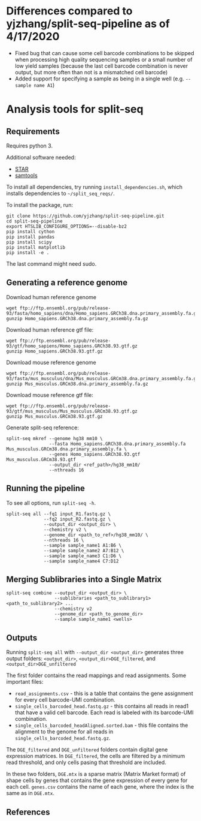 # Differences compared to yjzhang/split-seq-pipeline as of 4/17/2020

- Fixed bug that can cause some cell barcode combinations to be skipped when processing high quality sequencing samples or a small number of low yield samples (because the last cell barcode combination is never output, but more often than not is a mismatched cell barcode)
- Added support for specifying a sample as being in a single well (e.g. `--sample name A1`)

# Analysis tools for split-seq

## Requirements

Requires python 3.

Additional software needed:

- [STAR](https://github.com/alexdobin/STAR)
- [samtools](https://github.com/samtools/samtools)

To install all dependencies, try running `install_dependencies.sh`, which installs dependencies to `~/split_seq_reqs/`.

To install the package, run:

```
git clone https://github.com/yjzhang/split-seq-pipeline.git
cd split-seq-pipeline
export HTSLIB_CONFIGURE_OPTIONS=--disable-bz2
pip install cython
pip install pandas
pip install scipy
pip install matplotlib
pip install -e .
```

The last command might need sudo.

## Generating a reference genome
Download human reference genome<br>
~~~~
wget ftp://ftp.ensembl.org/pub/release-93/fasta/homo_sapiens/dna/Homo_sapiens.GRCh38.dna.primary_assembly.fa.gz
gunzip Homo_sapiens.GRCh38.dna.primary_assembly.fa.gz
~~~~
Download human reference gtf file:<br>
~~~~
wget ftp://ftp.ensembl.org/pub/release-93/gtf/homo_sapiens/Homo_sapiens.GRCh38.93.gtf.gz
gunzip Homo_sapiens.GRCh38.93.gtf.gz
~~~~
Download mouse reference genome<br>
~~~~
wget ftp://ftp.ensembl.org/pub/release-93/fasta/mus_musculus/dna/Mus_musculus.GRCm38.dna.primary_assembly.fa.gz
gunzip Mus_musculus.GRCm38.dna.primary_assembly.fa.gz
~~~~

Download mouse reference gtf file:<br>
~~~~
wget ftp://ftp.ensembl.org/pub/release-93/gtf/mus_musculus/Mus_musculus.GRCm38.93.gtf.gz
gunzip Mus_musculus.GRCm38.93.gtf.gz
~~~~

Generate split-seq reference:
~~~~
split-seq mkref --genome hg38 mm10 \
                --fasta Homo_sapiens.GRCh38.dna.primary_assembly.fa Mus_musculus.GRCm38.dna.primary_assembly.fa \
                --genes Homo_sapiens.GRCh38.93.gtf Mus_musculus.GRCm38.93.gtf 
                --output_dir <ref_path>/hg38_mm10/ 
                --nthreads 16
~~~~


## Running the pipeline

To see all options, run `split-seq -h`.

~~~~
split-seq all --fq1 input_R1.fastq.gz \
              --fq2 input_R2.fastq.gz \
              --output_dir <output_dir> \
              --chemistry v2 \
              --genome_dir <path_to_ref>/hg38_mm10/ \
              --nthreads 16 \
              --sample sample_name1 A1:B6 \
              --sample sample_name2 A7:B12 \
              --sample sample_name3 C1:D6 \
              --sample sample_name4 C7:D12
~~~~

## Merging Sublibraries into a Single Matrix

~~~~
split-seq combine --output_dir <output_dir> \
                  --sublibraries <path_to_sublibrary1> <path_to_sublibrary2> ...
                  --chemistry v2
                  --genome_dir <path_to_genome_dir>
                  --sample sample_name1 <wells>
~~~~

## Outputs

Running `split-seq all` with `--output_dir <output_dir>` generates three output folders: `<output_dir>`, `<output_dir>DGE_filtered`, and `<output_dir>DGE_unfiltered`

The first folder contains the read mappings and read assignments. Some important files:

- `read_assignments.csv` - this is a table that contains the gene assignment for every cell barcode-UMI combination.
- `single_cells_barcoded_head.fastq.gz` - this contains all reads in read1 that have a valid cell barcode. Each read is labeled with its barcode-UMI combination.
- `single_cells_barcoded_headAligned.sorted.bam` - this file contains the alignment to the genome for all reads in `single_cells_barcoded_head.fastq.gz`.

The `DGE_filtered` and `DGE_unfiltered` folders contain digital gene expression matrices. In `DGE_filtered`, the cells are filtered by a minimum read threshold, and only cells pasing that threshold are included.

In these two folders, `DGE.mtx` is a sparse matrix (Matrix Market format) of shape cells by genes that contains the gene expression of every gene for each cell. `genes.csv` contains the name of each gene, where the index is the same as in `DGE.mtx`.

## References

